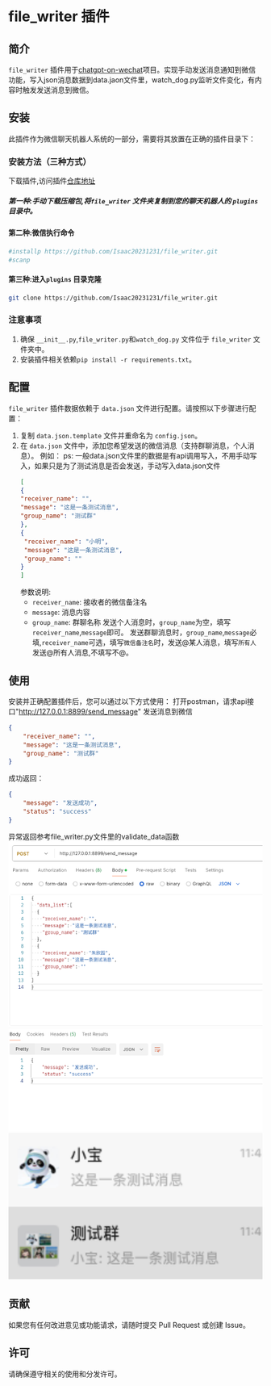 # file_writer 插件

## 简介

`file_writer` 插件用于[chatgpt-on-wechat](https://github.com/hanfangyuan4396/dify-on-wechat)项目。实现手动发送消息通知到微信功能，写入json消息数据到data.jaon文件里，watch_dog.py监听文件变化，有内容时触发发送消息到微信。

## 安装

此插件作为微信聊天机器人系统的一部分，需要将其放置在正确的插件目录下：
### 安装方法（三种方式）
下载插件,访问插件[仓库地址](https://github.com/Isaac20231231/file_writer)
##### 第一种:手动下载压缩包,将`file_writer` 文件夹复制到您的聊天机器人的 `plugins` 目录中。
#### 第二种:微信执行命令  
   ```sh
   #installp https://github.com/Isaac20231231/file_writer.git
   #scanp
   ```
#### 第三种:进入`plugins` 目录克隆
```sh
git clone https://github.com/Isaac20231231/file_writer.git
```
### 注意事项
1. 确保 `__init__.py`,`file_writer.py`和`watch_dog.py` 文件位于 `file_writer` 文件夹中。
2. 安装插件相关依赖`pip install -r requirements.txt`。

## 配置

`file_writer` 插件数据依赖于 `data.json` 文件进行配置。请按照以下步骤进行配置：

1. 复制 `data.json.template` 文件并重命名为 `config.json`。
2. 在 `data.json` 文件中，添加您希望发送的微信消息（支持群聊消息，个人消息）。 例如：
ps: 一般data.json文件里的数据是有api调用写入，不用手动写入，如果只是为了测试消息是否会发送，手动写入data.json文件
   ```json
   [
   {
   "receiver_name": "",
   "message": "这是一条测试消息",
   "group_name": "测试群"
   }, 
   {
    "receiver_name": "小明",
    "message": "这是一条测试消息",
    "group_name": ""
   }
   ]
   ```
   参数说明:
    - `receiver_name`: 接收者的微信备注名
    - `message`: 消息内容
    - `group_name`: 群聊名称
   发送个人消息时，`group_name`为空，填写`receiver_name`,`message`即可。
   发送群聊消息时，`group_name`,`message`必填,`receiver_name`可选，填写`微信备注名`时，发送@某人消息，填写`所有人`发送@所有人消息,不填写不@。


## 使用

安装并正确配置插件后，您可以通过以下方式使用：
打开postman，请求api接口"http://127.0.0.1:8899/send_message"
发送消息到微信
```json
{
    "receiver_name": "",
    "message": "这是一条测试消息",
    "group_name": "测试群"
}
```
成功返回：
```json
{
    "message": "发送成功",
    "status": "success"
}
```
异常返回参考file_writer.py文件里的validate_data函数
<img src="API截图.png" width="600" >
<img src="微信消息截图.png" width="600">

## 贡献

如果您有任何改进意见或功能请求，请随时提交 Pull Request 或创建 Issue。

## 许可

请确保遵守相关的使用和分发许可。
